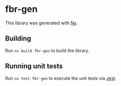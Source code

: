 # fbr-gen

This library was generated with [Nx](https://nx.dev).

## Building

Run `nx build fbr-gen` to build the library.

## Running unit tests

Run `nx test fbr-gen` to execute the unit tests via [Jest](https://jestjs.io).

